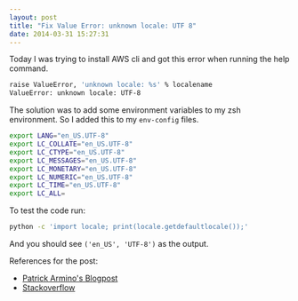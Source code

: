 ```yaml
---
layout: post
title: "Fix Value Error: unknown locale: UTF 8"
date: 2014-03-31 15:27:31
---
```


Today I was trying to install AWS cli and got this error when running the help command.

~~~sh
raise ValueError, 'unknown locale: %s' % localename
ValueError: unknown locale: UTF-8
~~~

The solution was to add some environment variables to my zsh environment. So I added this to my `env-config` files.

~~~sh
export LANG="en_US.UTF-8"
export LC_COLLATE="en_US.UTF-8"
export LC_CTYPE="en_US.UTF-8"
export LC_MESSAGES="en_US.UTF-8"
export LC_MONETARY="en_US.UTF-8"
export LC_NUMERIC="en_US.UTF-8"
export LC_TIME="en_US.UTF-8"
export LC_ALL=
~~~

To test the code run:

~~~sh
python -c 'import locale; print(locale.getdefaultlocale());'
~~~

And you should see `('en_US', 'UTF-8')` as the output.

References for the post:

- [Patrick Armino's Blogpost](http://patrick.arminio.info/blog/2012/02/fix-valueerror-unknown-locale-utf8/)
- [Stackoverflow](http://stackoverflow.com/questions/19961239/pelican-3-3-pelican-quickstart-error-valueerror-unknown-locale-utf-8)
